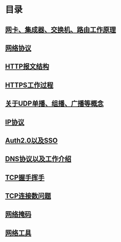 # 目录
## [网卡、集成器、交换机、路由工作原理](chapter0.md)
## [网络协议](chapter1.md)
## [HTTP报文结构](chapter2.md)
## [HTTPS工作过程](chapter3.md)
## [关于UDP单播、组播、广播等概念](chapter4.md)
## [IP协议](chapter5.md)
## [Auth2.0以及SSO](chapter6.md)
## [DNS协议以及工作介绍](chapter7.md)
## [TCP握手挥手](chapter8.md)
## [TCP连接数问题](chapter9.md)
## [网络掩码](chapter10.md)
## [网络工具](chapter11.md)



